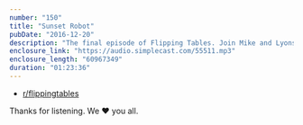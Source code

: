 ```yaml
---
number: "150"
title: "Sunset Robot"
pubDate: "2016-12-20"
description: "The final episode of Flipping Tables. Join Mike and Lyons for some reminiscing, their favorite episode titles, and a last minute foray into recklessly predicting the future."
enclosure_link: "https://audio.simplecast.com/55511.mp3"
enclosure_length: "60967349"
duration: "01:23:36"
---
```

- [r/flippingtables](https://www.reddit.com/r/flippingtables/)

Thanks for listening. We ❤️ you all.
